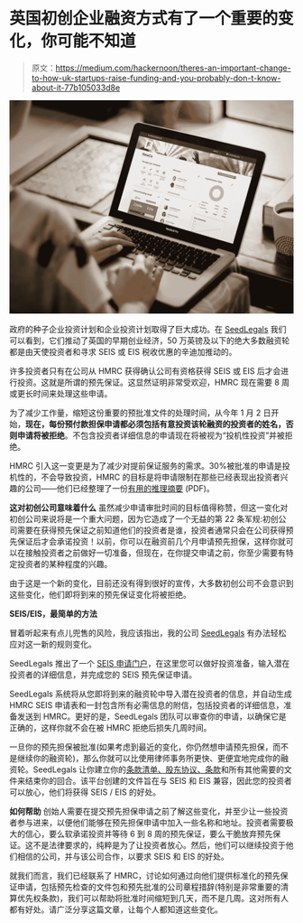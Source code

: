 # 英国初创企业融资方式有了一个重要的变化，你可能不知道

> 原文：<https://medium.com/hackernoon/theres-an-important-change-to-how-uk-startups-raise-funding-and-you-probably-don-t-know-about-it-77b105033d8e>

![](img/3aa3822d3f39bba0da30bc78d18e0f69.png)

政府的种子企业投资计划和企业投资计划取得了巨大成功。在 [SeedLegals](https://seedlegals.com) 我们可以看到，它们推动了英国的早期创业经济，50 万英镑及以下的绝大多数融资轮都是由天使投资者和寻求 SEIS 或 EIS 税收优惠的辛迪加推动的。

许多投资者只有在公司从 HMRC 获得确认公司有资格获得 SEIS 或 EIS 后才会进行投资。这就是所谓的预先保证。这显然证明非常受欢迎，HMRC 现在需要 8 周或更长时间来处理这些申请。

为了减少工作量，缩短这份重要的预批准文件的处理时间，从今年 1 月 2 日开始，**现在，每份预付款担保申请都必须包括有意投资该轮融资的投资者的姓名，否则申请将被拒绝**。不包含投资者详细信息的申请现在将被视为“投机性投资”并被拒绝。

HMRC 引入这一变更是为了减少对提前保证服务的需求。30%被批准的申请是投机性的，不会导致投资，HMRC 的目标是将申请限制在那些已经表现出投资者兴趣的公司——他们已经整理了一份[有用的推理摘要](https://www.gov.uk/government/uploads/system/uploads/attachment_data/file/663935/Tax-advantaged_venture_capital_schemes-streamlining_advance_assurance_service-Gov_response.pdf) (PDF)。

**这对初创公司意味着什么** 
虽然减少申请审批时间的目标值得称赞，但这一变化对初创公司来说将是一个重大问题，因为它造成了一个无益的第 22 条军规:初创公司需要在获得预先保证之前知道他们的投资者是谁，投资者通常只会在公司获得预先保证后才会承诺投资！以前，你可以在融资前几个月申请预先担保，这样你就可以在接触投资者之前做好一切准备，但现在，在你提交申请之前，你至少需要有特定投资者的某种程度的兴趣。

由于这是一个新的变化，目前还没有得到很好的宣传，大多数初创公司不会意识到这些变化，他们即将到来的预先保证变化将被拒绝。

**SEIS/EIS，最简单的方法**

冒着听起来有点儿兜售的风险，我应该指出，我的公司 [SeedLegals](https://seedlegals.com) 有办法轻松应对这一新的规则变化。

SeedLegals 推出了一个 [SEIS 申请门户](https://seedlegals.com/features#Get-SEIS-Assurance)，在这里您可以做好投资准备，输入潜在投资者的详细信息，并完成您的 SEIS 预先保证申请。

SeedLegals 系统将从您即将到来的融资轮中导入潜在投资者的信息，并自动生成 HMRC SEIS 申请表和一封包含所有必需信息的附信，包括投资者的详细信息，准备发送到 HMRC。更好的是，SeedLegals 团队可以审查你的申请，以确保它是正确的，这样你就不会在被 HMRC 拒绝后损失几周时间。

一旦你的预先担保被批准(如果考虑到最近的变化，你仍然想申请预先担保，而不是继续你的融资轮)，那么你就可以比使用律师事务所更快、更便宜地完成你的融资轮。SeedLegals 让你建立你的[条款清单、股东协议、条款](https://seedlegals.com/features)和所有其他需要的文件来结束你的回合。该平台创建的文件旨在与 SEIS 和 EIS 兼容，因此您的投资者可以放心，他们将获得 SEIS / EIS 的好处。

**如何帮助** 
创始人需要在提交预先担保申请之前了解这些变化，并至少让一些投资者参与进来，以便他们能够在预先担保申请中加入一些名称和地址。投资者需要极大的信心，要么软承诺投资并等待 6 到 8 周的预先保证，要么干脆放弃预先保证。这不是法律要求的，纯粹是为了让投资者放心。然后，他们可以继续投资于他们相信的公司，并与该公司合作，以要求 SEIS 和 EIS 的好处。

就我们而言，我们已经联系了 HMRC，讨论如何通过向他们提供标准化的预先保证申请，包括预先检查的文件包和预先批准的公司章程措辞(特别是非常重要的清算优先权条款)，我们可以帮助将批准时间缩短到几天，而不是几周。这对所有人都有好处。请广泛分享这篇文章，让每个人都知道这些变化。